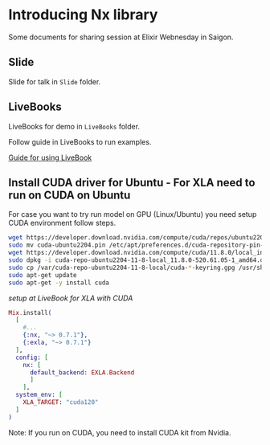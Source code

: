 # Introducing Nx library

Some documents for sharing session at Elixir Webnesday in Saigon.

## Slide

Slide for talk in `Slide` folder.

## LiveBooks

LiveBooks for demo in `LiveBooks` folder.

Follow guide in LiveBooks to run examples.

[Guide for using LiveBook](https://livebook.dev)


## Install CUDA driver for Ubuntu - For XLA need to run on CUDA on Ubuntu

For case you want to try run model on GPU (Linux/Ubuntu) you need setup CUDA environment follow steps.

```bash
wget https://developer.download.nvidia.com/compute/cuda/repos/ubuntu2204/x86_64/cuda-ubuntu2204.pin
sudo mv cuda-ubuntu2204.pin /etc/apt/preferences.d/cuda-repository-pin-600
wget https://developer.download.nvidia.com/compute/cuda/11.8.0/local_installers/cuda-repo-ubuntu2204-11-8-local_11.8.0-520.61.05-1_amd64.deb
sudo dpkg -i cuda-repo-ubuntu2204-11-8-local_11.8.0-520.61.05-1_amd64.deb
sudo cp /var/cuda-repo-ubuntu2204-11-8-local/cuda-*-keyring.gpg /usr/share/keyrings/
sudo apt-get update
sudo apt-get -y install cuda
```

*setup at LiveBook for XLA with CUDA*

```elixir
Mix.install(
  [
    #...
    {:nx, "~> 0.7.1"},
    {:exla, "~> 0.7.1"}
  ],
  config: [
    nx: [
      default_backend: EXLA.Backend
      ]
    ],
  system_env: [
    XLA_TARGET: "cuda120"
  ]
)
```

Note: If you run on CUDA, you need to install CUDA kit from Nvidia.